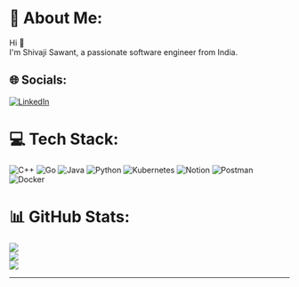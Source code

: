 # 💫 About Me:
Hi 👋<br>I'm Shivaji Sawant, a passionate software engineer from India.


## 🌐 Socials:
[![LinkedIn](https://img.shields.io/badge/LinkedIn-%230077B5.svg?logo=linkedin&logoColor=white)](https://linkedin.com/in/shivajisawant) 

# 💻 Tech Stack:
![C++](https://img.shields.io/badge/c++-%2300599C.svg?style=flat&logo=c%2B%2B&logoColor=white) ![Go](https://img.shields.io/badge/go-%2300ADD8.svg?style=flat&logo=go&logoColor=white) ![Java](https://img.shields.io/badge/java-%23ED8B00.svg?style=flat&logo=java&logoColor=white) ![Python](https://img.shields.io/badge/python-3670A0?style=flat&logo=python&logoColor=ffdd54) ![Kubernetes](https://img.shields.io/badge/kubernetes-%23326ce5.svg?style=flat&logo=kubernetes&logoColor=white) ![Notion](https://img.shields.io/badge/Notion-%23000000.svg?style=flat&logo=notion&logoColor=white) ![Postman](https://img.shields.io/badge/Postman-FF6C37?style=flat&logo=postman&logoColor=white) ![Docker](https://img.shields.io/badge/docker-%230db7ed.svg?style=flat&logo=docker&logoColor=white)
# 📊 GitHub Stats:
![](https://github-readme-stats.vercel.app/api?username=shivaji17&theme=blueberry&hide_border=false&include_all_commits=false&count_private=false)<br/>
![](https://github-readme-streak-stats.herokuapp.com/?user=shivaji17&theme=blueberry&hide_border=false)<br/>
![](https://github-readme-stats.vercel.app/api/top-langs/?username=shivaji17&theme=blueberry&hide_border=false&include_all_commits=false&count_private=false&layout=compact)

---
<!--[![](https://visitcount.itsvg.in/api?id=shivaji17&icon=1&color=1)](https://visitcount.itsvg.in) -->

<!-- Proudly created with GPRM ( https://gprm.itsvg.in ) -->
